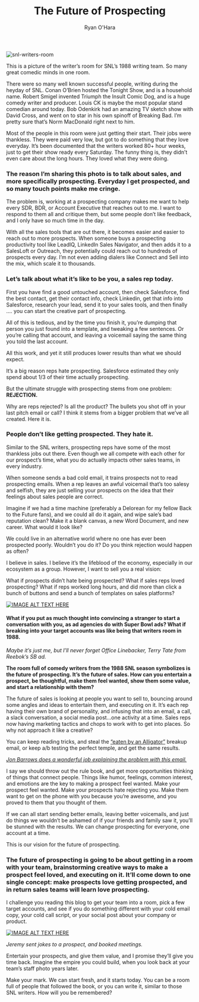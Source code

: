 ﻿---
title: The Future of Prospecting
description: The sales world has changed a ton in the past decade. The days of smiling and dialing are dying. We see it everyday. Did you know that if you personalize an email, you are 11 times more likely to get an opp vs not doing personalization? That’s based on sampling thousands of touches with prospects. When we talk with sales reps, almost none of them grew up saying, “when I grow up…I want to work in sales!!” It kind of just accidentally happens. I want to talk about a freak super team of creatives, and it relates the future of prospecting. Below is the writers room from SNL’s 1988 season.
coverImage: /img/conan-jane.jpg
publishDate: Apr 9, 2018

author: Ryan O'Hara
authorProfile:  Ryan O'Hara has been an early employee at several startups helping them with marketing and prospecting tactics, including Dyn who was acquired by Oracle for $600+ million in 2016. He's had prospecting campaigns featured in Fortune, Mashable, and TheNextWeb. Ryan specializes in branding, business development, prospecting, and coaching people on how to make good digital first impressions. He also mentors two accelerators, The Iron Yard and The Alpha Loft, and hosts The Prospecting Podcast.
authorImage: /img/Ryan-OHara-Headshot.png
---

![snl-writers-room](/img/snl-writers-room.jpeg) 

This is a picture of the writer’s room for SNL’s 1988 writing team. So many great comedic minds in one room.

There were so many well known successful people, writing during the heyday of SNL. Conan O’Brien hosted the Tonight Show, and is a household name. Robert Smigel invented Triumph the Insult Comic Dog, and is a huge comedy writer and producer. Louis CK is maybe the most popular stand comedian around today. Bob Odenkirk had an amazing TV sketch show with David Cross, and went on to star in his own spinoff of Breaking Bad. I’m pretty sure that’s Norm MacDonald right next to him.

Most of the people in this room were just getting their start. Their jobs were thankless. They were paid very low, but got to do something that they love everyday. It’s been documented that the writers worked 80+ hour weeks, just to get their show ready every Saturday. The funny thing is, they didn’t even care about the long hours. They loved what they were doing.

### The reason I’m sharing this photo is to talk about sales, and more specifically prospecting. Everyday I get prospected, and so many touch points make me cringe.

The problem is, working at a prospecting company makes me want to help every SDR, BDR, or Account Executive that reaches out to me. I want to respond to them all and critique them, but some people don’t like feedback, and I only have so much time in the day.

With all the sales tools that are out there, it becomes easier and easier to reach out to more prospects. When someone buys a prospecting productivity tool like LeadIQ, LinkedIn Sales Navigator, and then adds it to a SalesLoft or Outreach, they potentially could reach out to hundreds of prospects every day. I’m not even adding dialers like Connect and Sell into the mix, which scale it to thousands.

### Let’s talk about what it’s like to be you, a sales rep today.

First you have find a good untouched account, then check Salesforce, find the best contact, get their contact info, check Linkedin, get that info into Salesforce, research your lead, send it to your sales tools, and then finally …. you can start the creative part of prospecting.

All of this is tedious, and by the time you finish it, you’re dumping that person you just found into a template, and tweaking a few sentences. Or you’re calling that account, and leaving a voicemail saying the same thing you told the last account.

All this work, and yet it still produces lower results than what we should expect.

It’s a big reason reps hate prospecting. Salesforce estimated they only spend about 1/3 of their time actually prospecting.

But the ultimate struggle with prospecting stems from one problem: **REJECTION.**

Why are reps rejected? Is all the product? The bullets you shot off in your last pitch email or call? I think it stems from a bigger problem that we’ve all created. Here it is.

### People don’t like getting prospected. They hate it.

Similar to the SNL writers, prospecting reps have some of the most thankless jobs out there. Even though we all compete with each other for our prospect’s time, what you do actually impacts other sales teams, in every industry.

When someone sends a bad cold email, it trains prospects not to read prospecting emails. When a rep leaves an awful voicemail that’s too salesy and selfish, they are just selling your prospects on the idea that their feelings about sales people are correct.

Imagine if we had a time machine (preferably a Delorean for my fellow Back to the Future fans), and we could all do it again, and wipe sale’s bad reputation clean? Make it a blank canvas, a new Word Document, and new career. What would it look like?

We could live in an alternative world where no one has ever been prospected poorly. Wouldn’t you do it? Do you think rejection would happen as often?

I believe in sales. I believe it’s the lifeblood of the economy, especially in our ecosystem as a group. However, I want to sell you a real vision:

What if prospects didn’t hate being prospected? What if sales reps loved prospecting? What if reps worked long hours, and did more than click a bunch of buttons and send a bunch of templates on sales platforms?

[![IMAGE ALT TEXT HERE](/img/terryTate.png)](http://www.youtube.com/watch?feature=player_embedded&v=Kg5cdZ-Fnpc
)

#### What if you put as much thought into convincing a stranger to start a conversation with you, as ad agencies do with Super Bowl ads? What if breaking into your target accounts was like being that writers room in 1988.

_Maybe it’s just me, but I’ll never forget Office Linebacker, Terry Tate from Reebok’s SB ad._

**The room full of comedy writers from the 1988 SNL season symbolizes is the future of prospecting. It’s the future of sales. How can you entertain a prospect, be thoughtful, make them feel wanted, show them some value, and start a relationship with them?**

The future of sales is looking at people you want to sell to, bouncing around some angles and ideas to entertain them, and executing on it. It’s each rep having their own brand of personality, and infusing that into an email, a call, a slack conversation, a social media post…one activity at a time. Sales reps now having marketing tactics and chops to work with to get into places. So why not approach it like a creative?

You can keep reading tricks, and steal the [“eaten by an Alligator”](https://jbarrows.com/blog/alligtor-email/) breakup email, or keep a/b testing the perfect temple, and get the same results.

[_Jon Barrows does a wonderful job explaining the problem with this email._](https://jbarrows.com/blog/alligtor-email/)

I say we should throw out the rule book, and get more opportunities thinking of things that connect people. Things like humor, feelings, common interest, and emotions are the key to making a prospect feel wanted. Make your prospect feel wanted. Make your prospects hate rejecting you. Make them want to get on the phone with you because you’re awesome, and you proved to them that you thought of them.

If we can all start sending better emails, leaving better voicemails, and just do things we wouldn’t be ashamed of if your friends and family saw it, you’ll be stunned with the results. We can change prospecting for everyone, one account at a time.

This is our vision for the future of prospecting.

### The future of prospecting is going to be about getting in a room with your team, brainstorming creative ways to make a prospect feel loved, and executing on it. It’ll come down to one single concept: make prospects love getting prospected, and in return sales teams will learn love prospecting.

I challenge you reading this blog to get your team into a room, pick a few target accounts, and see if you do something different with your cold email copy, your cold call script, or your social post about your company or product.

[![IMAGE ALT TEXT HERE](/img/dadJokes.png)](http://www.youtube.com/watch?feature=player_embedded&v=QD6rPZv82vs
)

_Jeremy sent jokes to a prospect, and booked meetings._

Entertain your prospects, and give them value, and I promise they’ll give you time back. Imagine the empire you could build, when you look back at your team’s staff photo years later.

Make your mark. We can start fresh, and it starts today. You can be a room full of people that followed the book, or you can write it, similar to those SNL writers. How will you be remembered?